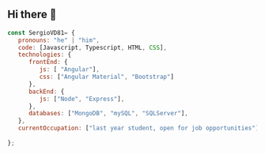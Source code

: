## Hi there 👋

```js
const SergioVD81= {
   pronouns: "he" | "him",
   code: [Javascript, Typescript, HTML, CSS],
   technologies: {
      frontEnd: {
         js: [ "Angular"],
         css: ["Angular Material", "Bootstrap"]
      },
      backEnd: {
         js: ["Node", "Express"],
      },
      databases: ["MongoDB", "mySQL", "SQLServer"],
   },
   currentOccupation: ["last year student, open for job opportunities"],
  
};
````
<!--
**SergioVD81/SergioVD81** is a ✨ _special_ ✨ repository because its `README.md` (this file) appears on your GitHub profile.

Here are some ideas to get you started:

- 🔭 I’m currently working on ...
- 🌱 I’m currently learning ...
- 👯 I’m looking to collaborate on ...
- 🤔 I’m looking for help with ...
- 💬 Ask me about ...
- 📫 How to reach me: ...
- 😄 Pronouns: ...
- ⚡ Fun fact: ...
-->
